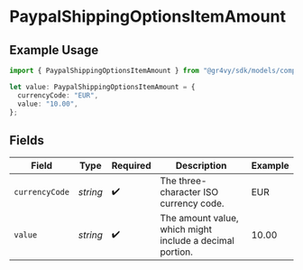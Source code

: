 # PaypalShippingOptionsItemAmount

## Example Usage

```typescript
import { PaypalShippingOptionsItemAmount } from "@gr4vy/sdk/models/components";

let value: PaypalShippingOptionsItemAmount = {
  currencyCode: "EUR",
  value: "10.00",
};
```

## Fields

| Field                                                    | Type                                                     | Required                                                 | Description                                              | Example                                                  |
| -------------------------------------------------------- | -------------------------------------------------------- | -------------------------------------------------------- | -------------------------------------------------------- | -------------------------------------------------------- |
| `currencyCode`                                           | *string*                                                 | :heavy_check_mark:                                       | The three-character ISO currency code.                   | EUR                                                      |
| `value`                                                  | *string*                                                 | :heavy_check_mark:                                       | The amount value, which might include a decimal portion. | 10.00                                                    |